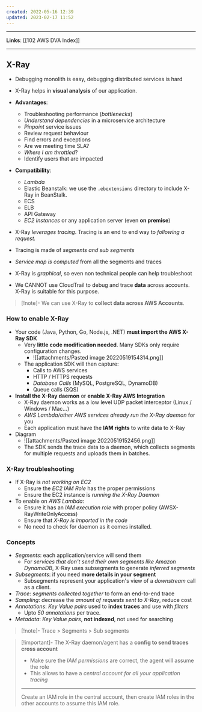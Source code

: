 ```yaml
---
created: 2022-05-16 12:39
updated: 2023-02-17 11:52
---
```

---
**Links**: [[102 AWS DVA Index]]

---
## X-Ray
- Debugging monolith is easy, debugging distributed services is hard
- X-Ray helps in **visual analysis** of our application.
- **Advantages**: 
	- Troubleshooting performance (*bottlenecks*)
	- *Understand dependencies* in a microservice architecture
	- *Pinpoint* service issues
	- Review request behaviour
	- Find errors and exceptions
	- Are we meeting time SLA?
	- *Where I am throttled*?
	- Identify users that are impacted

- **Compatibility**: 
	- *Lambda*
	- Elastic Beanstalk: we use the `.ebextensions` directory to include X-Ray in BeanStalk.
	- ECS
	- ELB
	- API Gateway
	- *EC2 Instances* or any application server (even **on premise**)

- X-Ray *leverages tracing*. Tracing is an end to end way to *following a request.*
- Tracing is made of *segments and sub segments*
- *Service map is computed* from all the segments and traces 
- X-Ray is *graphical*, so even non technical people can help troubleshoot
- We CANNOT use CloudTrail to debug and trace **data** across accounts. X-Ray is suitable for this purpose.

> [!note]- We can use X-Ray to **collect data across AWS Accounts**.

### How to enable X-Ray
- Your code (Java, Python, Go, Node.js, .NET) **must import the AWS X-Ray SDK**
	- Very **little code modification needed**. Many SDKs only require configuration changes.
		- ![[attachments/Pasted image 20220519154314.png]]
	- The application SDK will then capture:
		- Calls to AWS services
		- HTTP / HTTPS requests
		- *Database Calls* (MySQL, PostgreSQL, DynamoDB)
		- Queue calls (SQS)
- **Install the X-Ray daemon** or **enable X-Ray AWS Integration** 
	- X-Ray daemon works as a low level UDP packet interceptor (Linux / Windows / Mac...)
	- *AWS Lambda/other AWS services already run the X-Ray daemon* for you
	- Each application must have the **lAM rights** to write data to X-Ray
- Diagram
	- ![[attachments/Pasted image 20220519152456.png]]
	- The SDK sends the trace data to a daemon, which collects segments for multiple requests and uploads them in batches.

### X-Ray troubleshooting
- If X-Ray is *not working on EC2*
	- Ensure the *EC2 IAM Role* has the proper permissions
	- Ensure the EC2 instance is *running the X-Ray Daemon*
- To enable on *AWS Lambda*:
	- Ensure it has an *lAM execution role* with proper policy (AWSX-RayWriteOnlyAccess)
	- Ensure that *X-Ray is imported in the code*
	- No need to check for daemon as it comes installed.

### Concepts
- *Segments*: each application/service will send them
	- For *services that don't send their own segments like Amazon DynamoDB*, X-Ray uses subsegments to generate *inferred segments*
- *Subsegments*: if you need **more details in your segment**
	- Subsegments represent your application's view of a *downstream* call as a client.
- *Trace*: *segments collected together* to form an end-to-end trace
- *Sampling*: decrease the *amount of requests sent to X-Ray*, reduce cost
- *Annotations*: *Key Value pairs* used to **index traces** and use with *filters*
	- Upto *50 annotations* per trace.
- *Metadata*: *Key Value pairs*, **not indexed**, not used for searching

> [!note]- Trace > Segments > Sub segments

> [!important]- The X-Ray daemon/agent has a **config to send traces cross account**
> - Make sure the *IAM permissions* are correct, the agent will assume the role
> - This allows to have a *central account for all your application tracing*
> ---
> Create an IAM role in the central account, then create IAM roles in the other accounts to assume this IAM role.